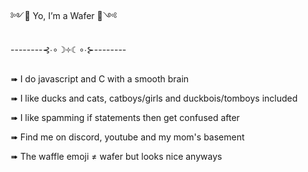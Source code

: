 ༻🧇 Yo, I’m a Wafer 🧇༺

--------⊰∙∘☽༓☾∘∙⊱--------

➠ I do javascript and C with a smooth brain

➠ I like ducks and cats, catboys/girls and duckbois/tomboys included

➠ I like spamming if statements then get confused after

➠ Find me on discord, youtube and my mom's basement

➠ The waffle emoji ≠ wafer but looks nice anyways
